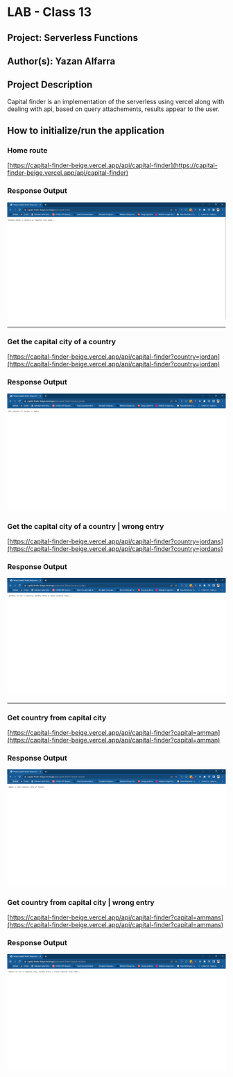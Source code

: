 # LAB - Class 13

## Project: Serverless Functions

## Author(s): Yazan Alfarra

## Project Description

Capital finder is an implementation of the serverless using vercel along with dealing with api, based on query attachements, results appear to the user.

## How to initialize/run the application

### Home route

[https://capital-finder-beige.vercel.app/api/capital-finder](https://capital-finder-beige.vercel.app/api/capital-finder)

### Response Output

![](assets/home-route.PNG)

---

### Get the capital city of a country

[https://capital-finder-beige.vercel.app/api/capital-finder?country=jordan](https://capital-finder-beige.vercel.app/api/capital-finder?country=jordan)

### Response Output

![](assets/country-route-right.PNG)

### Get the capital city of a country | wrong entry

[https://capital-finder-beige.vercel.app/api/capital-finder?country=jordans](https://capital-finder-beige.vercel.app/api/capital-finder?country=jordans)

### Response Output

![](assets/country-route-wrong.PNG)

---

### Get country from capital city

[https://capital-finder-beige.vercel.app/api/capital-finder?capital=amman](https://capital-finder-beige.vercel.app/api/capital-finder?capital=amman)

### Response Output

![](assets/capital.PNG)

### Get country from capital city | wrong entry

[https://capital-finder-beige.vercel.app/api/capital-finder?capital=ammans](https://capital-finder-beige.vercel.app/api/capital-finder?capital=ammans)

### Response Output

![](assets/capital-wrong.PNG)
